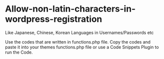 # Allow-non-latin-characters-in-wordpress-registration
Like Japanese, Chinese, Korean Languages in Usernames/Passwords etc


Use the codes that are written in functions.php file.
Copy the codes and paste it into your themes functions.php file or use a Code Snippets Plugin to run the Code.
